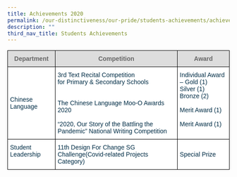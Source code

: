 ```yaml
---
title: Achievements 2020
permalink: /our-distinctiveness/our-pride/students-achievements/achievements-2020/
description: ""
third_nav_title: Students Achievements
---
```

<style type="text/css">
.tg  {border-collapse:collapse;border-spacing:0;}
.tg td{border-color:black;border-style:solid;border-width:1px;font-family:Arial, sans-serif;font-size:14px;
  overflow:hidden;padding:10px 5px;word-break:normal;}
.tg th{border-color:black;border-style:solid;border-width:1px;font-family:Arial, sans-serif;font-size:14px;
  font-weight:normal;overflow:hidden;padding:10px 5px;word-break:normal;}
.tg .tg-67ya{background-color:#FFF;color:#002D46;text-align:left;vertical-align:middle}
.tg .tg-feqv{background-color:#DDD;color:#666;font-weight:bold;text-align:center;vertical-align:middle}
.tg .tg-vd2a{background-color:#FFF;color:#002D46;text-align:left;vertical-align:top}
</style>
<table class="tg">
<thead>
  <tr>
    <th class="tg-feqv"><span style="color:#666;background-color:#DDD">Department</span></th>
    <th class="tg-feqv"><span style="color:#666;background-color:#DDD">Competition</span></th>
    <th class="tg-feqv"><span style="color:#666;background-color:#DDD">Award</span></th>
  </tr>
</thead>
<tbody>
  <tr>
    <td class="tg-67ya">Chinese Language</td>
    <td class="tg-vd2a"><span style="background-color:initial">3rd Text Recital Competition</span><br><span style="background-color:initial">for Primary &amp; Secondary Schools</span><br><br><br><span style="background-color:initial">The Chinese Language Moo-O Awards 2020</span><br><br><span style="background-color:initial"> “2020, Our Story of the Battling the Pandemic” National Writing Competition</span></td>
    <td class="tg-vd2a"><span style="background-color:initial">Individual Award – Gold (1)        </span><br><span style="background-color:initial">                              Silver (1)                        </span><br><span style="background-color:initial">                         Bronze (2)</span><br><br><span style="background-color:initial">Merit Award (1)    </span><br><br><span style="background-color:initial">Merit Award (1)</span></td>
  </tr>
  <tr>
    <td class="tg-vd2a">Student Leadership<br></td>
    <td class="tg-vd2a"><span style="background-color:initial">11th Design For Change SG Challenge(Covid-related Projects Category)</span></td>
    <td class="tg-67ya">Special Prize</td>
  </tr>
</tbody>
</table>